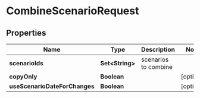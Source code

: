 

# CombineScenarioRequest


## Properties

| Name | Type | Description | Notes |
|------------ | ------------- | ------------- | -------------|
|**scenarioIds** | **Set&lt;String&gt;** | scenarios to combine |  |
|**copyOnly** | **Boolean** |  |  [optional] |
|**useScenarioDateForChanges** | **Boolean** |  |  [optional] |



